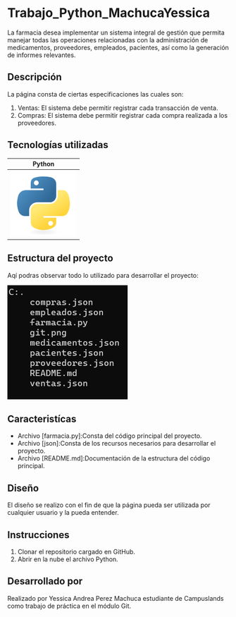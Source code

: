 # Trabajo_Python_MachucaYessica

La farmacia desea implementar un sistema integral de gestión que permita manejar todas las operaciones relacionadas con la administración de medicamentos, proveedores, empleados, pacientes, así como la generación de informes relevantes.

## Descripción

La página consta de ciertas especificaciones las cuales son:

1. Ventas: El sistema debe permitir registrar cada transacción de venta.
2. Compras: El sistema debe permitir registrar cada compra realizada a los proveedores.

## Tecnologías utilizadas 
| Python |
|--|
|![alt text](image-1.png)|

## Estructura del proyecto 

Aqí podras observar todo lo utilizado para desarrollar el proyecto:

![alt text](cmd-1-1.png)

## Caracteristícas 

* Archivo [farmacia.py]:Consta del código principal del proyecto.
* Archivo [json]:Consta de los recursos necesarios para desarrollar el proyecto.
* Archivo [README.md]:Documentación de la estructura del código principal.

## Diseño 

El diseño se realizo con el fin de que la página pueda ser utilizada por cualquier usuario y la pueda entender.

## Instrucciones 

1. Clonar el repositorio cargado en GitHub.
2. Abrir en la nube el archivo Python.

## Desarrollado por 

Realizado por Yessica Andrea Perez Machuca estudiante de Campuslands como trabajo de práctica en el módulo Git.

